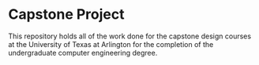 # Capstone Project
This repository holds all of the work done for the capstone design courses at the University of Texas at Arlington for the completion of the undergraduate computer engineering degree.
